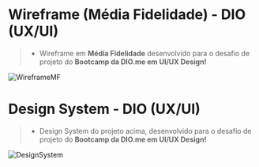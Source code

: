 # Wireframe (Média Fidelidade) - DIO (UX/UI)

> + Wireframe em **Média Fidelidade** desenvolvido para o desafio de projeto do **Bootcamp da DIO.me em UI/UX Design!**

![WireframeMF](https://media.discordapp.net/attachments/951205699000610846/1089711196451643512/Wireframe_-_Media_fidelidade.png?width=960&height=683)

# Design System - DIO (UX/UI)

> + Design System do projeto acima, desenvolvido para o desafio de projeto do **Bootcamp da DIO.me em UI/UX Design!**

![DesignSystem](https://media.discordapp.net/attachments/951205699000610846/1090736466155556946/Design_system.png?width=958&height=681)

